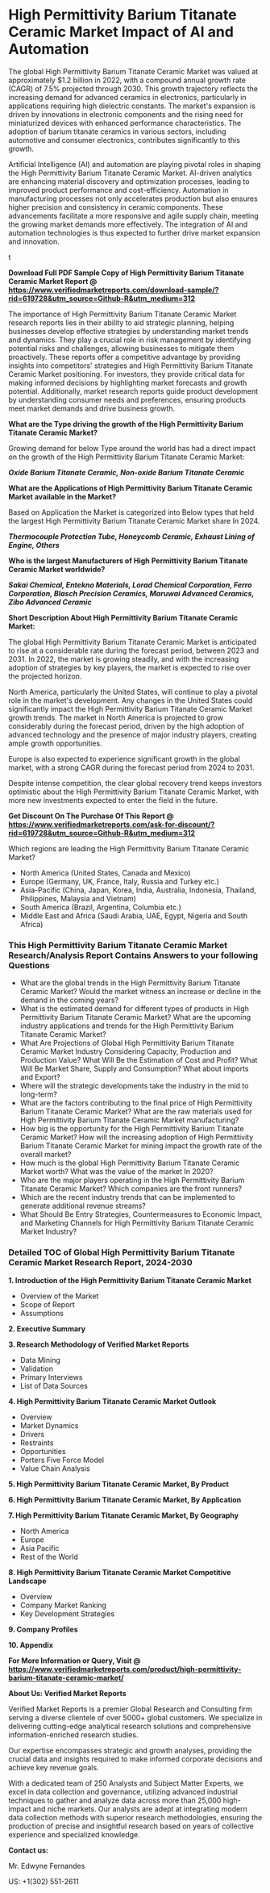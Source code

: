 <meta name="title" content="Global  High Permittivity Barium Titanate Ceramic Market Impact of AI and Automation"><meta name="description" content="  The global High Permittivity Barium Titanate Ceramic Market was valued at approximately $1.2 billion in 2022, with a compound annual growth rate (CAGR) of 7.5% proje"><meta name="title" content=" High Permittivity Barium Titanate Ceramic Market Size, Share, Scope, Trends, Growth, Opportunities, Analysis, Forecast"> <h1>High Permittivity Barium Titanate Ceramic Market Impact of AI and Automation</h1> <p>The global High Permittivity Barium Titanate Ceramic Market was valued at approximately $1.2 billion in 2022, with a compound annual growth rate (CAGR) of 7.5% projected through 2030. This growth trajectory reflects the increasing demand for advanced ceramics in electronics, particularly in applications requiring high dielectric constants. The market's expansion is driven by innovations in electronic components and the rising need for miniaturized devices with enhanced performance characteristics. The adoption of barium titanate ceramics in various sectors, including automotive and consumer electronics, contributes significantly to this growth.</p> <p>Artificial Intelligence (AI) and automation are playing pivotal roles in shaping the High Permittivity Barium Titanate Ceramic Market. AI-driven analytics are enhancing material discovery and optimization processes, leading to improved product performance and cost-efficiency. Automation in manufacturing processes not only accelerates production but also ensures higher precision and consistency in ceramic components. These advancements facilitate a more responsive and agile supply chain, meeting the growing market demands more effectively. The integration of AI and automation technologies is thus expected to further drive market expansion and innovation.</p> t</p><p id="" class=""><strong>Download Full PDF Sample Copy of High Permittivity Barium Titanate Ceramic Market Report @ <a href="https://www.verifiedmarketreports.com/download-sample/?rid=619728&utm_source=Github-R&utm_medium=312" target="_blank">https://www.verifiedmarketreports.com/download-sample/?rid=619728&utm_source=Github-R&utm_medium=312</a></strong></p><p>The importance of&nbsp;High Permittivity Barium Titanate Ceramic Market research reports lies in their ability to aid strategic planning, helping businesses develop effective strategies by understanding market trends and dynamics. They play a crucial role in risk management by identifying potential risks and challenges, allowing businesses to mitigate them proactively. These reports offer a competitive advantage by providing insights into competitors' strategies and High Permittivity Barium Titanate Ceramic Market positioning. For investors, they provide critical data for making informed decisions by highlighting market forecasts and growth potential. Additionally, market research reports guide product development by understanding consumer needs and preferences, ensuring products meet market demands and drive business growth.</p><p><strong>What are the&nbsp;Type driving the growth of the High Permittivity Barium Titanate Ceramic Market?</strong></p><p id="" class="">Growing demand for below Type around the world has had a direct impact on the growth of the High Permittivity Barium Titanate Ceramic Market:</p><em><strong>Oxide Barium Titanate Ceramic, Non-oxide Barium Titanate Ceramic</strong></em></p><strong>What are the&nbsp;Applications&nbsp;of High Permittivity Barium Titanate Ceramic Market available in the Market?</strong></p><p id="" class="">Based on Application the Market is categorized into Below types that held the largest High Permittivity Barium Titanate Ceramic Market share In 2024.</p><em><strong>Thermocouple Protection Tube, Honeycomb Ceramic, Exhaust Lining of Engine, Others</strong></em></p><strong>Who is the largest Manufacturers of High Permittivity Barium Titanate Ceramic Market worldwide?</strong></p><p><em><strong>Sakai Chemical, Entekno Materials, Lorad Chemical Corporation, Ferro Corporation, Blasch Precision Ceramics, Maruwai Advanced Ceramics, Zibo Advanced Ceramic</strong></em></p><p id="" class=""><strong>Short Description About High Permittivity Barium Titanate Ceramic Market:</strong></p><p>The global High Permittivity Barium Titanate Ceramic Market is anticipated to rise at a considerable rate during the forecast period, between 2023 and 2031. In 2022, the market is growing steadily, and with the increasing adoption of strategies by key players, the market is expected to rise over the projected horizon.</p><p>North America, particularly the United States, will continue to play a pivotal role in the market's development. Any changes in the United States could significantly impact the High Permittivity Barium Titanate Ceramic Market growth trends. The market in North America is projected to grow considerably during the forecast period, driven by the high adoption of advanced technology and the presence of major industry players, creating ample growth opportunities.</p><p>Europe is also expected to experience significant growth in the global market, with a strong CAGR during the forecast period from 2024 to 2031.</p><p>Despite intense competition, the clear global recovery trend keeps investors optimistic about the High Permittivity Barium Titanate Ceramic Market, with more new investments expected to enter the field in the future.</p><p id="" class=""><strong>Get Discount On The Purchase Of This Report @ <a href="https://www.verifiedmarketreports.com/ask-for-discount/?rid=619728&utm_source=Github-R&utm_medium=312" target="_blank">https://www.verifiedmarketreports.com/ask-for-discount/?rid=619728&utm_source=Github-R&utm_medium=312</a></strong></p>Which regions are leading the High Permittivity Barium Titanate Ceramic Market?</p><ul><li>North America (United States, Canada and Mexico)</li><li>Europe (Germany, UK, France, Italy, Russia and Turkey etc.)</li><li>Asia-Pacific (China, Japan, Korea, India, Australia, Indonesia, Thailand, Philippines, Malaysia and Vietnam)</li><li>South America (Brazil, Argentina, Columbia etc.)</li><li>Middle East and Africa (Saudi Arabia, UAE, Egypt, Nigeria and South Africa)</li></ul><h3 id="" class="">This High Permittivity Barium Titanate Ceramic Market Research/Analysis Report Contains Answers to your following Questions</h3><ul><li>What are the global trends in the High Permittivity Barium Titanate Ceramic Market? Would the market witness an increase or decline in the demand in the coming years?</li><li>What is the estimated demand for different types of products in High Permittivity Barium Titanate Ceramic Market? What are the upcoming industry applications and trends for the High Permittivity Barium Titanate Ceramic Market?</li><li>What Are Projections of Global High Permittivity Barium Titanate Ceramic Market Industry Considering Capacity, Production and Production Value? What Will Be the Estimation of Cost and Profit? What Will Be Market Share, Supply and Consumption? What about imports and Export?</li><li>Where will the strategic developments take the industry in the mid to long-term?</li><li>What are the factors contributing to the final price of High Permittivity Barium Titanate Ceramic Market? What are the raw materials used for High Permittivity Barium Titanate Ceramic Market manufacturing?</li><li>How big is the opportunity for the High Permittivity Barium Titanate Ceramic Market? How will the increasing adoption of High Permittivity Barium Titanate Ceramic Market for mining impact the growth rate of the overall market?</li><li>How much is the global High Permittivity Barium Titanate Ceramic Market worth? What was the value of the market In 2020?</li><li>Who are the major players operating in the High Permittivity Barium Titanate Ceramic Market? Which companies are the front runners?</li><li>Which are the recent industry trends that can be implemented to generate additional revenue streams?</li><li>What Should Be Entry Strategies, Countermeasures to Economic Impact, and Marketing Channels for High Permittivity Barium Titanate Ceramic Market Industry?</li></ul><h3 id="" class="">Detailed TOC of Global High Permittivity Barium Titanate Ceramic Market Research Report, 2024-2030</h3><p id="" class=""><strong>1. Introduction of the High Permittivity Barium Titanate Ceramic Market</strong></p><ul><li>Overview of the Market</li><li>Scope of Report</li><li>Assumptions</li></ul><p id="" class=""><strong>2. Executive Summary</strong></p><p id="" class=""><strong>3. Research Methodology of Verified Market Reports</strong></p><ul><li>Data Mining</li><li>Validation</li><li>Primary Interviews</li><li>List of Data Sources</li></ul><p id="" class=""><strong>4. High Permittivity Barium Titanate Ceramic Market Outlook</strong></p><ul><li>Overview</li><li>Market Dynamics</li><li>Drivers</li><li>Restraints</li><li>Opportunities</li><li>Porters Five Force Model</li><li>Value Chain Analysis</li></ul><p id="" class=""><strong>5. High Permittivity Barium Titanate Ceramic Market, By Product</strong></p><p id="" class=""><strong>6. High Permittivity Barium Titanate Ceramic Market, By Application</strong></p><p id="" class=""><strong>7. High Permittivity Barium Titanate Ceramic Market, By Geography</strong></p><ul><li>North America</li><li>Europe</li><li>Asia Pacific</li><li>Rest of the World</li></ul><p id="" class=""><strong>8. High Permittivity Barium Titanate Ceramic Market Competitive Landscape</strong></p><ul><li>Overview</li><li>Company Market Ranking</li><li>Key Development Strategies</li></ul><p id="" class=""><strong>9. Company Profiles</strong></p><p id="" class=""><strong>10. Appendix</strong></p><p id="" class=""><strong>For More Information or Query, Visit @ <a href="https://www.verifiedmarketreports.com/product/high-permittivity-barium-titanate-ceramic-market/" target="_blank">https://www.verifiedmarketreports.com/product/high-permittivity-barium-titanate-ceramic-market/</a></strong></p><p id="" class=""><strong>About Us: Verified Market Reports</strong></p><p id="" class="">Verified Market Reports is a premier Global Research and Consulting firm serving a diverse clientele of over 5000+ global customers. We specialize in delivering cutting-edge analytical research solutions and comprehensive information-enriched research studies.</p><p id="" class="">Our expertise encompasses strategic and growth analyses, providing the crucial data and insights required to make informed corporate decisions and achieve key revenue goals.</p><p id="" class="">With a dedicated team of 250 Analysts and Subject Matter Experts, we excel in data collection and governance, utilizing advanced industrial techniques to gather and analyze data across more than 25,000 high-impact and niche markets. Our analysts are adept at integrating modern data collection methods with superior research methodologies, ensuring the production of precise and insightful research based on years of collective experience and specialized knowledge.</p><p id="" class=""><strong>Contact us:</strong></p><p id="" class="">Mr. Edwyne Fernandes</p><p id="" class="">US: +1(302) 551-2611</p>